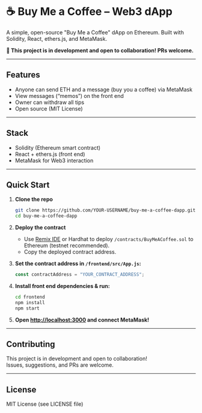 # ☕ Buy Me a Coffee – Web3 dApp

A simple, open-source "Buy Me a Coffee" dApp on Ethereum. Built with Solidity, React, ethers.js, and MetaMask.

**🚧 This project is in development and open to collaboration! PRs welcome.**

---

## Features

- Anyone can send ETH and a message (buy you a coffee) via MetaMask
- View messages (“memos”) on the front end
- Owner can withdraw all tips
- Open source (MIT License)

---

## Stack

- Solidity (Ethereum smart contract)
- React + ethers.js (front end)
- MetaMask for Web3 interaction

---

## Quick Start

1. **Clone the repo**

    ```bash
    git clone https://github.com/YOUR-USERNAME/buy-me-a-coffee-dapp.git
    cd buy-me-a-coffee-dapp
    ```

2. **Deploy the contract**  
   - Use [Remix IDE](https://remix.ethereum.org/) or Hardhat to deploy `/contracts/BuyMeACoffee.sol` to Ethereum (testnet recommended).
   - Copy the deployed contract address.

3. **Set the contract address in `/frontend/src/App.js`:**

    ```js
    const contractAddress = "YOUR_CONTRACT_ADDRESS";
    ```

4. **Install front end dependencies & run:**

    ```bash
    cd frontend
    npm install
    npm start
    ```

5. **Open [http://localhost:3000](http://localhost:3000) and connect MetaMask!**

---

## Contributing

This project is in development and open to collaboration!  
Issues, suggestions, and PRs are welcome.

---

## License

MIT License (see LICENSE file)
